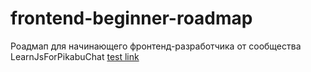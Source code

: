 # frontend-beginner-roadmap
Роадмап для начинающего фронтенд-разработчика от сообщества LearnJsForPikabuChat
[test link](html.md)
